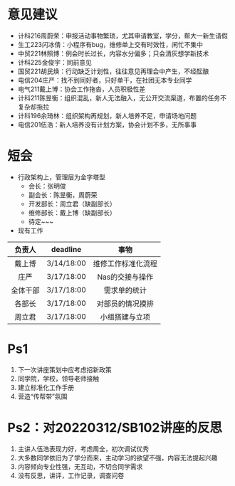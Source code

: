 # 意见建议
- 计科216周蔚荣：申报活动事物繁琐，尤其申请教室，学分，帮大一新生请假
- 生工223闪冰倩：小程序有bug，维修单上交有时效性，闲忙不集中
- 中贸221林照博：例会时长过长，内容水分偏多；只会清灰想学新技术
- 计科225金俊宇：同前意见
- 国贸221胡民焕：行动缺乏计划性，往往意见再理会中产生，不经酝酿
- 电信204庄严：找不到同好者，只好单干，在社团无本专业同学
- 电气211戴上博：协会工作拖沓，人员积极性差
- 计科211陈昱衡：组织混乱，新人无法融入，无公开交流渠道，布置的任务不复杂却拖拉
- 计科196余琦林：组织架构再规划，新人培养不足，申请场地问题
- 电信201伍浩：新人培养没有计划方案，协会计划不多，无所事事
# 短会
- 行政架构上，管理层为金字塔型
  - 会长：张明俊
  - 副会长：陈昱衡，周蔚荣
  - 开发部长：周立君（缺副部长）
  - 维修部长：戴上博（缺副部长）
  - 待定~~~
- 现有工作

| 负责人   | deadline | 事物 |
| :-----: | :-----: | :-----: |
| 戴上博 | 3/14/18:00 | 维修工作标准化流程 |
| 庄严 |  3/17/18:00  | Nas的交接与操作 |
| 全体干部 | 3/17/18:00 | 需求单的统计 |
| 各部长 | 3/17/18:00 |对部员的情况摸排|
| 周立君 | 3/17/18:00 | 小组搭建与立项 |
# Ps1
1. 下一次讲座策划中应考虑招新政策
2. 同学院，学校，领导老师接触
3. 建立标准化工作手册
4. 营造“传帮带”氛围
# Ps2：对20220312/SB102讲座的反思
1. 主讲人伍浩表现力好，考虑周全，初次调试优秀
2. 大多数同学依旧为了学分而来，主动学习的欲望不强，内容无法提起兴趣
3. 内容倾向专业性强，无互动，不切合同学需求
4. 没有反思，讲评，工作记录，调查问卷